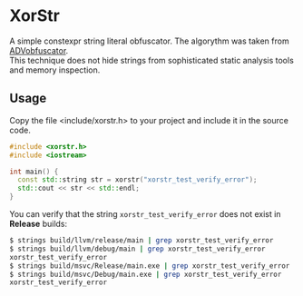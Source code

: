 # XorStr
A simple constexpr string literal obfuscator. The algorythm was taken from [ADVobfuscator][ADVobfuscator].<br/>
This technique does not hide strings from sophisticated static analysis tools and memory inspection.

## Usage
Copy the file <include/xorstr.h> to your project and include it in the source code.

```cpp
#include <xorstr.h>
#include <iostream>

int main() {
  const std::string str = xorstr("xorstr_test_verify_error");
  std::cout << str << std::endl;
}
```

You can verify that the string `xorstr_test_verify_error` does not exist in **Release** builds:

```sh
$ strings build/llvm/release/main | grep xorstr_test_verify_error
$ strings build/llvm/debug/main | grep xorstr_test_verify_error
xorstr_test_verify_error
$ strings build/msvc/Release/main.exe | grep xorstr_test_verify_error
$ strings build/msvc/Debug/main.exe | grep xorstr_test_verify_error
xorstr_test_verify_error
```

[ADVobfuscator]: https://github.com/andrivet/ADVobfuscator/blob/master/Lib/MetaRandom.h
